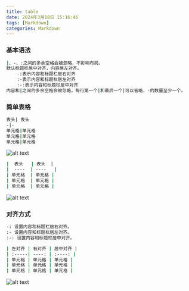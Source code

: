 ```yaml
---
title: table
date: 2024年3月18日 15:16:46
tags: [Markdown]
categories: Markdown
---
```


### 基本语法

``` bash
|、-、:之间的多余空格会被忽略，不影响布局。
默认标题栏居中对齐，内容居左对齐。
    -:表示内容和标题栏居右对齐
    :-表示内容和标题栏居左对齐
    :-:表示内容和标题栏居中对齐
内容和|之间的多余空格会被忽略，每行第一个|和最后一个|可以省略，-的数量至少一个。
```

### 简单表格

``` bash
表头| 表头
-|-
单元格|单元格
单元格|单元格
单元格|单元格
```
![alt text](/images\Mardown\table\table00.png)

``` bash
|  表头   | 表头  |
|  ----  | ----   |
| 单元格  | 单元格 |
| 单元格  | 单元格 |
| 单元格  | 单元格 |
```
![alt text](/images\Mardown\table\table00.png)

### 对齐方式

``` bash
-: 设置内容和标题栏居右对齐。
:- 设置内容和标题栏居左对齐。
:-: 设置内容和标题栏居中对齐。
```

``` bash
| 左对齐 | 右对齐 | 居中对齐 |
| :-----| ----: | :----: |
| 单元格 | 单元格 | 单元格 |
| 单元格 | 单元格 | 单元格 |
| 单元格 | 单元格 | 单元格 |
```
![alt text](/images\Mardown\table\table01.png)
